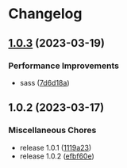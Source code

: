 # Changelog

## [1.0.3](https://github.com/Ruimve/TEMPLATE-APPLICATION-WEBPACK/compare/v1.0.2...v1.0.3) (2023-03-19)


### Performance Improvements

* sass ([7d6d18a](https://github.com/Ruimve/TEMPLATE-APPLICATION-WEBPACK/commit/7d6d18a6287f05184c9a5be6128d54eb242cdfcb))

## 1.0.2 (2023-03-17)


### Miscellaneous Chores

* release 1.0.1 ([1119a23](https://github.com/Ruimve/TEMPLATE-APPLICATION-WEBPACK/commit/1119a23e2ccf61623ab722988f621bf127d86fca))
* release 1.0.2 ([efbf60e](https://github.com/Ruimve/TEMPLATE-APPLICATION-WEBPACK/commit/efbf60ecac1c99b965385e12bda1b8cd31cf3e9d))
